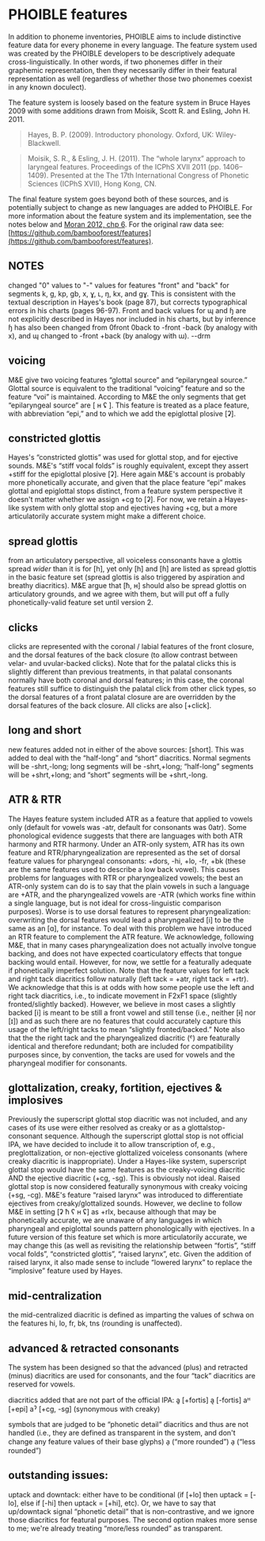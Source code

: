 # PHOIBLE features

In addition to phoneme inventories, PHOIBLE aims to include distinctive feature data for every phoneme in every language. The feature system used was created by the PHOIBLE developers to be descriptively adequate cross-linguistically. In other words, if two phonemes differ in their graphemic representation, then they necessarily differ in their featural representation as well (regardless of whether those two phonemes coexist in any known doculect). 

The feature system is loosely based on the feature system in Bruce Hayes 2009 with some additions drawn from Moisik, Scott R. and Esling, John H. 2011.

> Hayes, B. P. (2009). Introductory phonology. Oxford, UK: Wiley-Blackwell.

> Moisik, S. R., & Esling, J. H. (2011). The “whole larynx” approach to laryngeal features. Proceedings of the ICPhS XVII 2011 (pp. 1406–1409). Presented at the The 17th International Congress of Phonetic Sciences (ICPhS XVII), Hong Kong, CN.

The final feature system goes beyond both of these sources, and is potentially subject to change as new languages are added to PHOIBLE. For more information about the feature system and its implementation, see the notes below and [Moran 2012, chp 6](https://digital.lib.washington.edu/researchworks/handle/1773/22452). For the original raw data see: [https://github.com/bambooforest/features](https://github.com/bambooforest/features).


## NOTES

changed "0" values to "-" values for features "front" and "back" for segments k, g, kp, gb, x, ɣ, ʟ, ŋ, kx, and gɣ.  This is consistent with the textual description in Hayes's book (page 87), but corrects typographical errors in his charts (pages 96-97).  Front and back values for ɰ and ɧ are not explicitly described in Hayes nor included in his charts, but by inference ɧ has also been changed from 0front 0back to -front -back (by analogy with x), and ɰ changed to -front +back (by analogy with ɯ). --drm

## voicing

M&E give two voicing features “glottal source” and “epilaryngeal source.” Glottal source is equivalent to the traditional “voicing” feature and so the feature “voi” is maintained.  According to M&E the only segments that get “epilaryngeal source” are [ ʜ ʢ ].  This feature is treated as a place feature, with abbreviation “epi,” and to which we add the epiglottal plosive [ʡ].

## constricted glottis

Hayes's “constricted glottis” was used for glottal stop, and for ejective sounds.  M&E's “stiff vocal folds” is roughly equivalent, except they assert +stiff for the epiglottal plosive [ʡ].  Here again M&E's account is probably more phonetically accurate, and given that the place feature “epi” makes glottal and epiglottal stops distinct, from a feature system perspective it doesn't matter whether we assign +cg to [ʡ].  For now, we retain a Hayes-like system with only glottal stop and ejectives having +cg, but a more articulatorily accurate system might make a different choice.

## spread glottis

from an articulatory perspective, all voiceless consonants have a glottis spread *wider* than it is for [h], yet only [h] and [ɦ] are listed as spread glottis in the basic feature set (spread glottis is also triggered by aspiration and breathy diacritics).  M&E argue that [ħ, ʜ] should also be spread glottis on articulatory grounds, and we agree with them, but will put off a fully phonetically-valid feature set until version 2.

## clicks

clicks are represented with the coronal / labial features of the front closure, and the dorsal features of the back closure (to allow contrast between velar- and uvular-backed clicks).  Note that for the palatal clicks this is slightly different than previous treatments, in that palatal consonants normally have both coronal and dorsal features; in this case, the coronal features still suffice to distinguish the palatal click from other click types, so the dorsal features of a front palatal closure are are overridden by the dorsal features of the back closure.  All clicks are also [+click].

## long and short

new features added not in either of the above sources: [short].  This was added to deal with the “half-long” and “short” diacritics.  Normal segments will be -shrt,-long; long segments will be -shrt,+long; “half-long” segments will be +shrt,+long; and “short” segments will be +shrt,-long.

## ATR & RTR

The Hayes feature system included ATR as a feature that applied to vowels only (default for vowels was -atr, default for consonants was 0atr).  Some phonological evidence suggests that there are languages with both ATR harmony and RTR harmony.  Under an ATR-only system, ATR has its own feature and RTR/pharyngealization are represented as the set of dorsal feature values for pharyngeal consonants: +dors, -hi, +lo, -fr, +bk (these are the same features used to describe a low back vowel).  This causes problems for languages with RTR or pharyngealized vowels; the best an ATR-only system can do is to say that the plain vowels in such a language are +ATR, and the pharyngealized vowels are -ATR (which works fine within a single language, but is not ideal for cross-linguistic comparison purposes).  Worse is to use dorsal features to represent pharyngealization: overwriting the dorsal features would lead a pharyngealized [i] to be the same as an [ɑ], for instance.  To deal with this problem we have introduced an RTR feature to complement the ATR feature.  We acknowledge, following M&E, that in many cases pharyngealization does not actually involve tongue backing, and does not have expected coarticulatory effects that tongue backing would entail.  However, for now, we settle for a featurally adequate if phonetically imperfect solution.  Note that the feature values for left tack and right tack diacritics follow naturally (left tack = +atr, right tack = +rtr).  We acknowledge that this is at odds with how some people use the left and right tack diacritics, i.e., to indicate movement in F2xF1 space (slightly fronted/slightly backed).  However, we believe in most cases a slightly backed [i] is meant to be still a front vowel and still tense (i.e., neither [ɨ] nor [ɪ]) and as such there are no features that could accurately capture this usage of the left/right tacks to mean “slightly fronted/backed.”  Note also that the the right tack and the pharyngealized diacritic (ˤ) are featurally identical and therefore redundant; both are included for compatibility purposes since, by convention, the tacks are used for vowels and the pharyngeal modifier for consonants.

## glottalization, creaky, fortition, ejectives & implosives

Previously the superscript glottal stop diacritic was not included, and any cases of its use were either resolved as creaky or as a glottalstop-consonant sequence.  Although the superscript glottal stop is not official IPA, we have decided to include it to allow transcription of, e.g., preglottalization, or non-ejective glottalized voiceless consonants (where creaky diacritic is inappropriate).  Under a Hayes-like system, superscript glottal stop would have the same features as the creaky-voicing diacritic AND the ejective diacritic (+cg, -sg).  This is obviously not ideal.  Raised glottal stop is now considered featurally synonymous with creaky voicing (+sg, -cg).  M&E's feature “raised larynx” was introduced to differentiate ejectives from creaky/glottalized sounds.  However, we decline to follow M&E in setting [ʡ ħ ʕ ʜ ʢ] as +rlx, because although that may be phonetically accurate, we are unaware of any languages in which pharyngeal and epiglottal sounds pattern phonologically with ejectives.  In a future version of this feature set which is more articulatorily accurate, we may change this (as well as revisiting the relationship between “fortis”, “stiff vocal folds”, “constricted glottis”, “raised larynx”, etc.  Given the addition of raised larynx, it also made sense to include “lowered larynx” to replace the “implosive” feature used by Hayes.

## mid-centralization

the mid-centralized diacritic is defined as imparting the values of schwa on the features hi, lo, fr, bk, tns (rounding is unaffected).

## advanced & retracted consonants

The system has been designed so that the advanced (plus) and retracted (minus) diacritics are used for consonants, and the four “tack” diacritics are reserved for vowels.

diacritics added that are not part of the official IPA:
a͈  [+fortis]
a͉  [-fortis]
aᴴ  [+epi]
aˀ  [+cg, -sg]  (synonymous with creaky)


symbols that are judged to be “phonetic detail” diacritics and thus are not handled (i.e., they are defined as transparent in the system, and don't change any feature values of their base glyphs)
a̹  (“more rounded”)
a̜  (“less rounded”)

## outstanding issues:

uptack and downtack: either have to be conditional (if [+lo] then uptack = [-lo], else if [-hi] then uptack = [+hi], etc).  Or, we have to say that up/downtack signal “phonetic detail” that is non-contrastive, and we ignore those diacritics for featural purposes.  The second option makes more sense to me; we're already treating “more/less rounded” as transparent.
